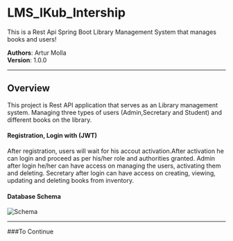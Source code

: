 # LMS_IKub_Intership

This is a Rest Api Spring Boot Library Management System that manages books and users!

**Authors**: Artur Molla <br />
**Version**: 1.0.0

---
## Overview
This project is Rest API application that serves as an Library
management system. Managing three types of users (Admin,Secretary and Student) 
and different books on the library.

#### Registration, Login with (JWT)
After registration, users will wait for his accout activation.After activation he can login
and proceed as per his/her role and authorities granted.
Admin after login he/her can have access on managing the users, activating them and deleting.
Secretary after login can have access on creating, viewing, updating and deleting books 
from inventory.

#### Database Schema

![Schema](https://github.com/ictTuri/LMS_IKub_Internship/blob/main/img/diagram.png?raw=true)

---
###To Continue
